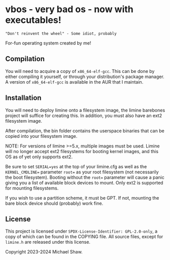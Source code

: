 # vbos - very bad os - now with executables!

```
"Don't reinvent the wheel" - Some idiot, probably
```

For-fun operating system created by me!

## Compilation

You will need to acquire a copy of `x86_64-elf-gcc`. This can be done by either
compiling it yourself, or through your distribution's package manager. A version
of `x86_64-elf-gcc` is available in the AUR that I maintain.

## Installation

You will need to deploy limine onto a filesystem image, the limine barebones
project will suffice for creating this. In addition, you must also have an
ext2 filesystem image.

After compilation, the bin folder contains the userspace binaries that can be
copied into your filesystem image.

NOTE: For versions of limine >=5.x, multiple images must be used. Limine will
no longer accept ext2 filesystems for booting kernel images, and this OS as of
yet only supports ext2.

Be sure to set `SERIAL=yes` at the top of your limine.cfg as well as the
`KERNEL_CMDLINE=` parameter `root=` as your root filesystem (not necessarily
the boot filesystem). Booting without the `root=` parameter will cause a panic
giving you a list of available block devices to mount. Only ext2 is supported
for mounting filesystems.

If you wish to use a partition scheme, it must be GPT. If not, mounting the bare
block device should (probably) work fine.

## License

This project is licensed under `SPDX-License-Identifier: GPL-2.0-only`, a copy
of which can be found in the COPYING file. All source files, except for
`limine.h` are released under this license. 

Copyright 2023-2024 Michael Shaw. 
